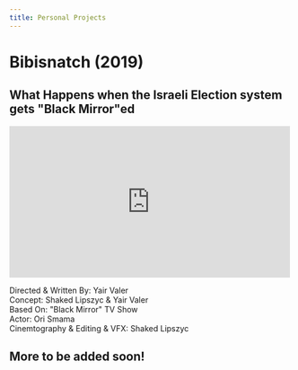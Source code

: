 ```yaml
---
title: Personal Projects
---
```

# Bibisnatch (2019)
## What Happens when the Israeli Election system gets "Black Mirror"ed

<iframe src="https://www.facebook.com/plugins/video.php?href=https://www.facebook.com/yair.valer/videos/10156793611054303" width="500rem" height="270rem" style="border:none;overflow:hidden;" scrolling="no" frameborder="0" allowfullscreen="true" allow="autoplay; clipboard-write; encrypted-media; picture-in-picture; web-share" allowFullScreen="true"></iframe>

Directed & Written By: Yair Valer <br/>Concept: Shaked Lipszyc & Yair Valer <br/>Based On: "Black Mirror" TV Show <br/>Actor: Ori Smama  <br/>Cinemtography & Editing & VFX: Shaked Lipszyc
<div class="bg-gradient w-screen text-center text-sm">

## More to be added soon!


